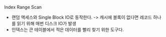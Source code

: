Index Range Scan
- 랜덤 액세스와 Single Block IO로 동작한다.
	-> 캐시에 블록이 없다면 레코드 하나를 읽기 위해 매번 디스크 IO가 발생
- 인덱스는 큰 테이블에서 적은 데이터를 빨리 찾기 위한 도구다.